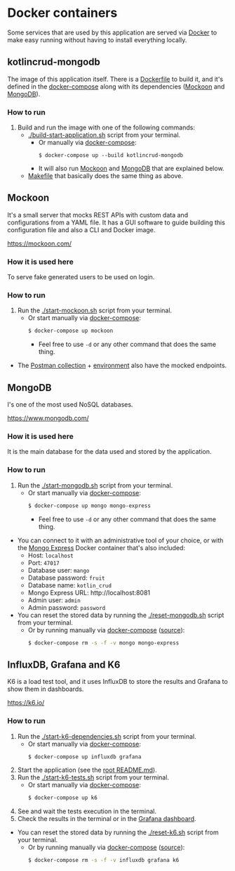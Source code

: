 # Docker containers
Some services that are used by this application are served via [Docker](https://www.docker.com/) to make easy
running without having to install everything locally.

## kotlincrud-mongodb
The image of this application itself. There is a [Dockerfile](../Dockerfile) to build it, and it's defined in the [docker-compose](docker-compose.yml) along with its dependencies ([Mockoon](#mockoon) and [MongoDB](#mongodb)).

### How to run
1. Build and run the image with one of the following commands:
   - [./build-start-application.sh](./build-start-application.sh) script from your terminal.
     - Or manually via [docker-compose](https://docs.docker.com/compose/):
       ```shell
       $ docker-compose up --build kotlincrud-mongodb
        ```
     - It will also run [Mockoon](#mockoon) and [MongoDB](#mongodb) that are explained below.
   - [Makefile](../Makefile) that basically does the same thing as above.

## Mockoon
It's a small server that mocks REST APIs with custom data and configurations from a YAML file.
It has a GUI software to guide building this configuration file and also a CLI and Docker image.

https://mockoon.com/

### How it is used here
To serve fake generated users to be used on login.

### How to run
1. Run the [./start-mockoon.sh](./start-mockoon.sh) script from your terminal.
   - Or start manually via [docker-compose](https://docs.docker.com/compose/):
     ```bash
     $ docker-compose up mockoon
     ```
     - Feel free to use `-d` or any other command that does the same thing.
- The [Postman collection](../docs/fernandos-kotlin-crud.postman_collection.json) + [environment](../docs/fernandos-kotlin-crud.postman_environment.json) also have the mocked endpoints.

## MongoDB
I's one of the most used NoSQL databases.

https://www.mongodb.com/

### How it is used here
It is the main database for the data used and stored by the application.

### How to run
1. Run the [./start-mongodb.sh](./start-mongodb.sh) script from your terminal.
   - Or start manually via [docker-compose](https://docs.docker.com/compose/):
     ```bash
     $ docker-compose up mongo mongo-express
     ```
     - Feel free to use `-d` or any other command that does the same thing.

- You can connect to it with an administrative tool of your choice, or with the [Mongo Express](https://github.com/mongo-express/mongo-express) Docker container that's also included:
  - Host: `localhost`
  - Port: `47017`
  - Database user: `mango`
  - Database password: `fruit`
  - Database name: `kotlin_crud`
  - Mongo Express URL: http://localhost:8081
  - Admin user: `admin`
  - Admin password: `password`
- You can reset the stored data by running the [./reset-mongodb.sh](./reset-mongodb.sh) script from your terminal.
  - Or by running manually via [docker-compose](https://docs.docker.com/compose/) ([source](https://stackoverflow.com/a/71796529)):
    ```bash
    $ docker-compose rm -s -f -v mongo mongo-express
    ```

## InfluxDB, Grafana and K6
K6 is a load test tool, and it uses InfluxDB to store the results and Grafana to show them in dashboards.

https://k6.io/

### How to run
1. Run the [./start-k6-dependencies.sh](./start-k6-dependencies.sh) script from your terminal.
   - Or start manually via [docker-compose](https://docs.docker.com/compose/):
     ```bash
     $ docker-compose up influxdb grafana
     ```
2. Start the application (see the [root README.md](./../README.md#how-to-run)).
3. Run the [./start-k6-tests.sh](./start-k6-tests.sh) script from your terminal.
   - Or start manually via [docker-compose](https://docs.docker.com/compose/):
     ```bash
     $ docker-compose up k6
     ```
4. See and wait the tests execution in the terminal.
5. Check the results in the terminal or in the [Grafana dashboard](http://localhost:3000/d/XKhgaUpik/k6-load-testing-results-by-groups).

- You can reset the stored data by running the [./reset-k6.sh](./reset-k6.sh) script from your terminal.
  - Or by running manually via [docker-compose](https://docs.docker.com/compose/) ([source](https://stackoverflow.com/a/71796529)):
    ```bash
    $ docker-compose rm -s -f -v influxdb grafana k6
    ```
